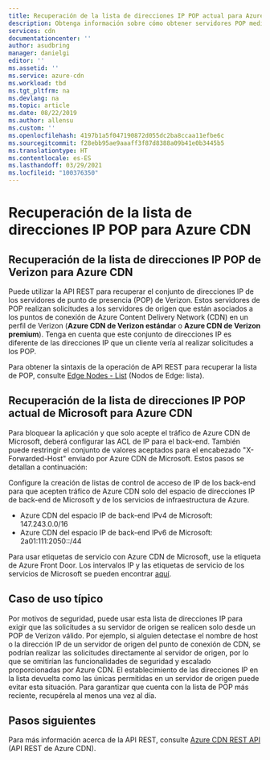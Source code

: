 ```yaml
---
title: Recuperación de la lista de direcciones IP POP actual para Azure CDN| Microsoft Docs
description: Obtenga información sobre cómo obtener servidores POP mediante la API REST. Los servidores POP realizan solicitudes a los servidores de origen asociados a los puntos de conexión de Azure Content Delivery Network.
services: cdn
documentationcenter: ''
author: asudbring
manager: danielgi
editor: ''
ms.assetid: ''
ms.service: azure-cdn
ms.workload: tbd
ms.tgt_pltfrm: na
ms.devlang: na
ms.topic: article
ms.date: 08/22/2019
ms.author: allensu
ms.custom: ''
ms.openlocfilehash: 4197b1a5f047190872d055dc2ba8ccaa11efbe6c
ms.sourcegitcommit: f28ebb95ae9aaaff3f87d8388a09b41e0b3445b5
ms.translationtype: HT
ms.contentlocale: es-ES
ms.lasthandoff: 03/29/2021
ms.locfileid: "100376350"
---
```

# <a name="retrieve-the-current-pop-ip-list-for-azure-cdn"></a>Recuperación de la lista de direcciones IP POP para Azure CDN

## <a name="retrieve-the-current-verizon-pop-ip-list-for-azure-cdn"></a>Recuperación de la lista de direcciones IP POP de Verizon para Azure CDN

Puede utilizar la API REST para recuperar el conjunto de direcciones IP de los servidores de punto de presencia (POP) de Verizon. Estos servidores de POP realizan solicitudes a los servidores de origen que están asociados a los puntos de conexión de Azure Content Delivery Network (CDN) en un perfil de Verizon (**Azure CDN de Verizon estándar** o **Azure CDN de Verizon premium**). Tenga en cuenta que este conjunto de direcciones IP es diferente de las direcciones IP que un cliente vería al realizar solicitudes a los POP. 

Para obtener la sintaxis de la operación de API REST para recuperar la lista de POP, consulte [Edge Nodes - List](/rest/api/cdn/cdn/edgenodes/list) (Nodos de Edge: lista).

## <a name="retrieve-the-current-microsoft-pop-ip-list-for-azure-cdn"></a>Recuperación de la lista de direcciones IP POP actual de Microsoft para Azure CDN

Para bloquear la aplicación y que solo acepte el tráfico de Azure CDN de Microsoft, deberá configurar las ACL de IP para el back-end. También puede restringir el conjunto de valores aceptados para el encabezado "X-Forwarded-Host" enviado por Azure CDN de Microsoft. Estos pasos se detallan a continuación:

Configure la creación de listas de control de acceso de IP de los back-end para que acepten tráfico de Azure CDN solo del espacio de direcciones IP de back-end de Microsoft y de los servicios de infraestructura de Azure. 

* Azure CDN del espacio IP de back-end IPv4 de Microsoft: 147.243.0.0/16
* Azure CDN del espacio IP de back-end IPv6 de Microsoft: 2a01:111:2050::/44

Para usar etiquetas de servicio con Azure CDN de Microsoft, use la etiqueta de Azure Front Door. Los intervalos IP y las etiquetas de servicio de los servicios de Microsoft se pueden encontrar [aquí](https://www.microsoft.com/download/details.aspx?id=56519).


## <a name="typical-use-case"></a>Caso de uso típico

Por motivos de seguridad, puede usar esta lista de direcciones IP para exigir que las solicitudes a su servidor de origen se realicen solo desde un POP de Verizon válido. Por ejemplo, si alguien detectase el nombre de host o la dirección IP de un servidor de origen del punto de conexión de CDN, se podrían realizar las solicitudes directamente al servidor de origen, por lo que se omitirían las funcionalidades de seguridad y escalado proporcionadas por Azure CDN. El establecimiento de las direcciones IP en la lista devuelta como las únicas permitidas en un servidor de origen puede evitar esta situación. Para garantizar que cuenta con la lista de POP más reciente, recupérela al menos una vez al día. 

## <a name="next-steps"></a>Pasos siguientes

Para más información acerca de la API REST, consulte [Azure CDN REST API](/rest/api/cdn/) (API REST de Azure CDN).